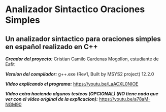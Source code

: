 # Analizador Sintactico Oraciones Simples
## Un analizador sintactico para oraciones simples en español realizado en C++

***Creador del proyecto:***
Cristian Camilo Cardenas Mogollon, estudiante de Eafit

***Version del compilador:***
g++.exe (Rev1, Built by MSYS2 project) 12.2.0

***Video explicando el programa:***
https://youtu.be/LaACXL0NIOE

***Video extra haciendo algunos testeos (OPCIONAL) (NO tiene nada que ver con el video original de la explicacion):***
https://youtu.be/a78aM-NGM90
